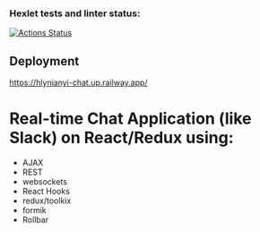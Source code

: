 ### Hexlet tests and linter status:
[![Actions Status](https://github.com/glinyany/frontend-project-12/workflows/hexlet-check/badge.svg)](https://github.com/glinyany/frontend-project-12/actions)

## Deployment
https://hlynianyi-chat.up.railway.app/

# Real-time Chat Application (like Slack) on React/Redux using:
- AJAX
- REST
- websockets
- React Hooks
- redux/toolkix
- formik
- Rollbar